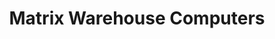 ---
title: "Matrix Warehouse Computers"
url: /klerksdorp/matrix-warehouse-computers/
shop: computer
---